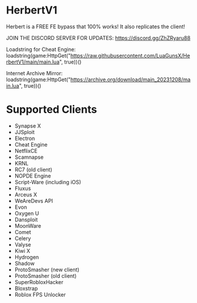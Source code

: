 # HerbertV1
Herbert is a FREE FE bypass that 100% works! It also replicates the client!

JOIN THE DISCORD SERVER FOR UPDATES: https://discord.gg/ZhZRyaru88

Loadstring for Cheat Engine: loadstring(game:HttpGet("https://raw.githubusercontent.com/LuaGunsX/HerbertV1/main/main.lua", true))()

Internet Archive Mirror: loadstring(game:HttpGet("https://archive.org/download/main_20231208/main.lua", true))()
# Supported Clients
* Synapse X
* JJSploit
* Electron
* Cheat Engine
* NetflixCE
* Scamnapse
* KRNL
* RC7 (old client)
* NOPDE Engine
* Script-Ware (including iOS)
* Fluxus
* Arceus X
* WeAreDevs API
* Evon
* Oxygen U
* Dansploit
* MoonWare
* Comet
* Celery
* Valyse
* Kiwi X
* Hydrogen
* Shadow
* ProtoSmasher (new client)
* ProtoSmasher (old client)
* SuperRobloxHacker
* Bloxstrap
* Roblox FPS Unlocker

